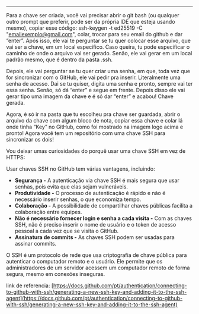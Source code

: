 ___
Para a chave ser criada, você vai precisar abrir o git bash (ou qualquer outro prompt que preferir, pode ser da própria IDE que esteja usando mesmo), copiar esse código: ssh-keygen -t ed25519 -C "[emailexemplo@gmail.com](mailto:emailexemplo@gmail.com)", colar, trocar para seu email do github e dar “enter”. Após isso, ele vai te perguntar se tu quer colocar esse arquivo, que vai ser a chave, em um local especifico. Caso queira, tu pode especificar o caminho de onde o arquivo vai ser gerado. Senão, ele vai gerar em um local padrão mesmo, que é dentro da pasta .ssh.

Depois, ele vai perguntar se tu quer criar uma senha, em que, toda vez que for sincronizar com o GitHub, ele vai pedir pra inserir. Literalmente uma senha de acesso. Dai se tu quiser, digita uma senha e pronto, sempre vai ter essa senha. Senão, só dá “enter” e segue em frente. Depois disso ele vai gerar tipo uma imagem da chave e é só dar “enter” e acabou! Chave gerada.

Agora, é só ir na pasta que tu escolheu pra chave ser guardada, abrir o arquivo da chave com algum bloco de nota, copiar essa chave e colar lá onde tinha “Key” no GitHub, como foi mostrado na imagem logo acima e pronto! Agora você tem um repositório com uma chave SSH para sincronizar os dois!

Vou deixar umas curiosidades do porquê usar uma chave SSH em vez de HTTPS:

Usar chaves SSH no GitHub tem várias vantagens, incluindo:

- **Segurança -** A autenticação via chave SSH é mais segura que usar senhas, pois evita que elas sejam vulneráveis.
- **Produtividade -** O processo de autenticação é rápido e não é necessário inserir senhas, o que economiza tempo.
- **Colaboração -** A possibilidade de compartilhar chaves públicas facilita a colaboração entre equipes.
- **Não é necessário fornecer login e senha a cada visita -** Com as chaves SSH, não é preciso inserir o nome de usuário e o token de acesso pessoal a cada vez que se visita o GitHub.
- **Assinatura de commits -** As chaves SSH podem ser usadas para assinar commits.

O SSH é um protocolo de rede que usa criptografia de chave pública para autenticar o computador remoto e o usuário. Ele permite que os administradores de um servidor acessem um computador remoto de forma segura, mesmo em conexões inseguras.

link de referencia: [https://docs.github.com/pt/authentication/connecting-to-github-with-ssh/generating-a-new-ssh-key-and-adding-it-to-the-ssh-agent](https://docs.github.com/pt/authentication/connecting-to-github-with-ssh/generating-a-new-ssh-key-and-adding-it-to-the-ssh-agent)